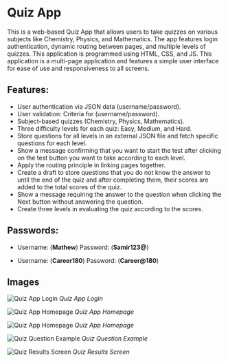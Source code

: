# Quiz App

This is a web-based Quiz App that allows users to take quizzes on various subjects like Chemistry, Physics, and Mathematics. The app features login authentication, dynamic routing between pages, and multiple levels of quizzes.
This application is programmed using HTML, CSS, and JS. This application is a multi-page application and features a simple user interface for ease of use and responsiveness to all screens.

## Features:
- User authentication via JSON data (username/password).
- User validation: Criteria for (username/password).
- Subject-based quizzes (Chemistry, Physics, Mathematics).
- Three difficulty levels for each quiz: Easy, Medium, and Hard.
- Store questions for all levels in an external JSON file and fetch specific questions for each level.
- Show a message confirming that you want to start the test after clicking on the test button you want to take according to each level.
- Apply the routing principle in linking pages together.
- Create a draft to store questions that you do not know the answer to until the end of the quiz and after completing them, their scores are added to the total scores of the quiz.
- Show a message requiring the answer to the question when clicking the Next button without answering the question.
- Create three levels in evaluating the quiz according to the scores.

## Passwords:
- Username: (**Mathew**)       Password: (**Samir123@**)
  
- Username: (**Career180**)    Password: (**Career@180**)

## Images


![Quiz App Login](https://drive.google.com/drive/folders/1H6ur_7oNDCpR4JoGkVgnIAzJhliGxXF6)
*Quiz App Login*

![Quiz App Homepage](images/homepage.png)
*Quiz App Homepage*

![Quiz App Homepage](images/homepage.png)
*Quiz App Homepage*

![Quiz Question Example](images/question_example.png)
*Quiz Question Example*

![Quiz Results Screen](images/results_screen.png)
*Quiz Results Screen*


